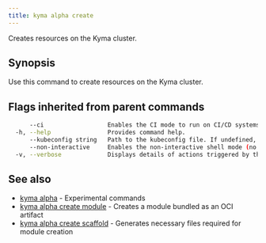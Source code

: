 ```yaml
---
title: kyma alpha create
---
```


Creates resources on the Kyma cluster.

## Synopsis

Use this command to create resources on the Kyma cluster.


## Flags inherited from parent commands

```bash
      --ci                  Enables the CI mode to run on CI/CD systems. It avoids any user interaction (such as no dialog prompts) and ensures that logs are formatted properly in log files (such as no spinners for CLI steps).
  -h, --help                Provides command help.
      --kubeconfig string   Path to the kubeconfig file. If undefined, Kyma CLI uses the KUBECONFIG environment variable, or falls back "/$HOME/.kube/config".
      --non-interactive     Enables the non-interactive shell mode (no colorized output, no spinner).
  -v, --verbose             Displays details of actions triggered by the command.
```

## See also

* [kyma alpha](kyma_alpha.md)	 - Experimental commands
* [kyma alpha create module](kyma_alpha_create_module.md)	 - Creates a module bundled as an OCI artifact
* [kyma alpha create scaffold](kyma_alpha_create_scaffold.md)	 - Generates necessary files required for module creation

